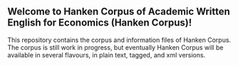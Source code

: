 ## Welcome to Hanken Corpus of Academic Written English for Economics (Hanken Corpus)!

This repository contains the corpus and information files of Hanken Corpus. The corpus is still work in progress, but eventually Hanken Corpus will be available in several flavours, in plain text, tagged, and xml versions. 

